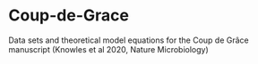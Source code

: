 # Coup-de-Grace
Data sets and theoretical model equations for the Coup de Grâce manuscript (Knowles et al 2020, Nature Microbiology)

